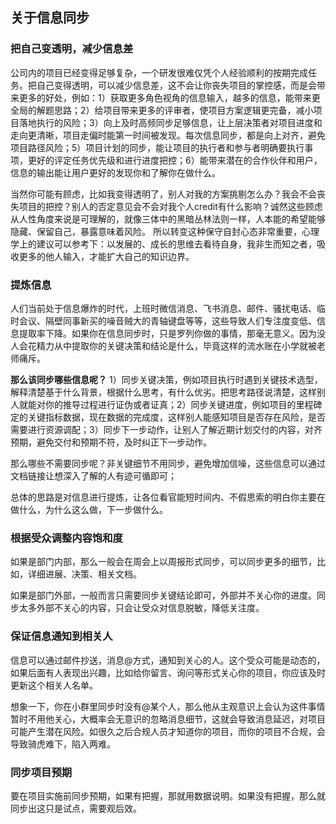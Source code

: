 ## 关于信息同步
### 把自己变透明，减少信息差
公司内的项目已经变得足够复杂，一个研发很难仅凭个人经验顺利的按期完成任务。把自己变得透明，可以减少信息差，这不会让你丧失项目的掌控感，而是会带来更多的好处，例如：1）获取更多角色视角的信息输入，越多的信息，能带来更全局的解题思路；2）给项目带来更多的评审者，使项目方案逻辑更完备，减小项目落地执行的风险；3）向上及时高频同步足够信息，让上层决策者对项目进度和走向更清晰，项目走偏时能第一时间被发现。每次信息同步，都是向上对齐，避免项目路径风险；5）项目计划的同步，能让项目的执行者和参与者明确要执行事项，更好的评定任务优先级和进行进度把控；6）能带来潜在的合作伙伴和用户，信息的输出能让用户更好的发现你和了解你在做什么。

当然你可能有顾虑，比如我变得透明了，别人对我的方案挑剔怎么办？我会不会丧失项目的把控？别人的否定意见会不会对我个人credit有什么影响？诚然这些顾虑从人性角度来说是可理解的，就像三体中的黑暗丛林法则一样，人本能的希望能够隐藏、保留自己，暴露意味着风险。 所以转变这种保守自封心态非常重要，心理学上的建议可以参考下：以发展的、成长的思维去看待自身，我非生而知之者，吸收更多的他人输入，才能扩大自己的知识边界。
### 提炼信息
人们当前处于信息爆炸的时代，上班时微信消息、飞书消息、邮件、骚扰电话、临时会议、隔壁同事新买的噪音贼大的青轴键盘等等，这些导致人们专注度变低、信息提取率下降。如果你在信息同步时，只是罗列你做的事情，那毫无意义。因为没人会花精力从中提取你的关键决策和结论是什么，毕竟这样的流水账在小学就被老师痛斥。

**那么该同步哪些信息呢？** 1）同步关键决策，例如项目执行时遇到关键技术选型，解释清楚基于什么背景，根据什么思考，有什么优劣。把思考路径说清楚，这样别人就能对你的推导过程进行证伪或者证真；2）同步关键进度，例如项目的里程碑定的关键指标数据，现在数据的完成度，这样别人能感知项目是否存在风险，是否需要进行资源调配；3）同步下一步动作，让别人了解近期计划交付的内容，对齐预期，避免交付和预期不符，及时纠正下一步动作。

那么哪些不需要同步呢？非关键细节不用同步，避免增加信噪，这些信息可以通过文档链接让想深入了解的人有迹可循即可；

总体的思路是对信息进行提炼，让各位看官能短时间内、不假思索的明白你主要在做什么，为什么这么做，下一步做什么。

### 根据受众调整内容饱和度
如果是部门内部，那么一般会在周会上以周报形式同步，可以同步更多的细节，比如，详细进展、决策、相关文档。

如果是部门外部，一般而言只需要同步关键结论即可，外部并不关心你的进度。同步太多外部不关心的内容，只会让受众对信息脱敏，降低关注度。

### 保证信息通知到相关人
信息可以通过邮件抄送，消息@方式，通知到关心的人。这个受众可能是动态的，如果后面有人表现出兴趣，比如给你留言、询问等形式关心你的项目，你应该及时更新这个相关人名单。

想象一下，你在小群里同步时没有@某个人，那么他从主观意识上会认为这件事情暂时不用他关心，大概率会无意识的忽略消息细节，这就会导致消息延迟，对项目可能产生潜在风险。如很久之后合规人员才知道你的项目，而你的项目不合规，会导致骑虎难下，陷入两难。
### 同步项目预期
要在项目实施前同步预期，如果有把握，那就用数据说明。如果没有把握，那么就同步出这只是试点，需要观后效。